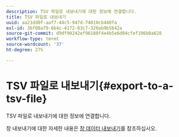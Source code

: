 ```yaml
---
description: TSV 파일로 내보내기에 대한 정보에 연결합니다.
title: TSV 파일로 내보내기
uuid: aa21dd0f-aaf7-44c5-947d-74010cb440fa
exl-id: 3bf08a79-6b4c-4172-83c7-320ab9b5642a
source-git-commit: d9df90242ef96188f4e4b5e6d04cfef196b0a628
workflow-type: tm+mt
source-wordcount: '37'
ht-degree: 27%

---
```


# TSV 파일로 내보내기{#export-to-a-tsv-file}

TSV 파일로 내보내기에 대한 정보에 연결합니다.

창 내보내기에 대한 자세한 내용은 [창 데이터 내보내기](../../../../home/c-get-started/c-wk-win-wksp/c-exp-win-data.md#concept-8df61d64ed434cc5a499023c44197349)를 참조하십시오.
